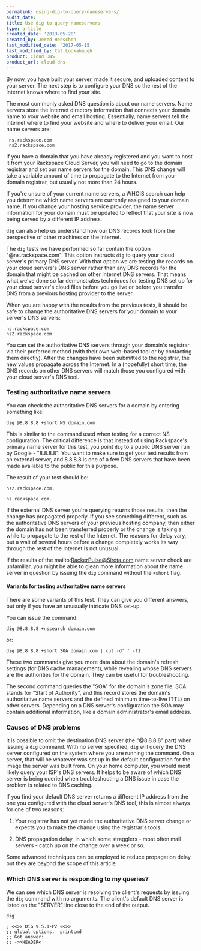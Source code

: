 ```yaml
---
permalink: using-dig-to-query-nameservers/
audit_date:
title: Use dig to query nameservers
type: article
created_date: '2013-05-28'
created_by: Jered Heeschen
last_modified_date: '2017-05-15'
last_modified_by: Cat Lookabaugh
product: Cloud DNS
product_url: cloud-dns
---
```


By now, you have built your server, made it secure, and uploaded content
to your server. The next step is to configure your DNS so the rest of the Internet knows where to find your site.

The most commonly asked DNS question is about our name servers. Name
servers store the internet directory information that connects your
domain name to your website and email hosting. Essentially, name servers
tell the internet where to find your website and where to deliver your
email. Our name servers are:

	 ns.rackspace.com
	 ns2.rackspace.com

If you have a domain that you have already registered and you want to
host it from your Rackspace Cloud Server, you will need to go to the
domain registrar and set our name servers for the domain. This DNS
change will take a variable amount of time to propagate to the Internet
from your domain registrar, but usually not more than 24 hours.

If you're unsure of your current name servers, a WHOIS search can help
you determine which name servers are currently assigned to your domain
name. If you change your hosting service provider, the name server
information for your domain must be updated to reflect that your site is
now being served by a different IP address.

`dig` can also help us understand how our DNS records look from the
perspective of other machines on the Internet.

The `dig` tests we have performed so far contain the option
"@ns.rackspace.com". This option instructs `dig` to query your cloud
server's primary DNS server. With that option we are testing the records
on your cloud servers's DNS server rather than any DNS records for the
domain that might be cached on other Internet DNS servers. That means
what we've done so far demonstrates techniques for testing DNS set up
for your cloud server's cloud files before you go live or before you
transfer DNS from a previous hosting provider to the server.

When you are happy with the results from the previous tests, it should
be safe to change the authoritative DNS servers for your domain to your
server's DNS servers:

    ns.rackspace.com
    ns2.rackspace.com

You can set the authoritative DNS servers through your domain's
registrar via their preferred method (with their own web-based tool or
by contacting them directly). After the changes have been submitted to
the registrar, the new values propagate across the Internet. In a
(hopefully) short time, the DNS records on other DNS servers will match
those you configured with your cloud server's DNS tool.

### Testing authoritative name servers

You can check the authoritative DNS servers for a domain by entering
something like:

    dig @8.8.8.8 +short NS domain.com

This is similar to the command used when testing for a correct NS configuration. The critical difference is that instead of using Rackspace's primary name server for this test, you point `dig` to a public DNS server run by Google - "8.8.8.8". You want to make sure to get your test results from an external server, and 8.8.8.8 is one of a few DNS servers that have been made available to the
public for this purpose.

The result of your test should be:

    ns2.rackspace.com.

    ns.rackspace.com.

If the external DNS server you're querying returns those results, then the change has propagated properly. If you see something different, such as the authoritative DNS servers of your previous
hosting company, then either the domain has not been transferred properly or the change is taking a while to propagate to the rest of the Internet. The reasons for delay vary, but a wait of several hours before a change completely works its way through the rest of the Internet is
not unusual.

If the results of the mailto:RackerPulse@Sirota.com name server check are
unfamiliar, you might be able to glean more information about the
name server in question by issuing the `dig` command without the `+short`
flag.

#### Variants for testing authoritative name servers

There are some variants of this test. They can give you different
answers, but only if you have an unusually intricate DNS set-up.

You can issue the command:

    dig @8.8.8.8 +nssearch domain.com

or:

    dig @8.8.8.8 +short SOA domain.com | cut -d' ' -f1

These two commands give you more data about the domain's refresh
settings (for DNS cache management), while revealing whose DNS servers
are the authorities for the domain. They can be useful for
troubleshooting.

The second command queries the "SOA" for the domain's zone file. SOA stands for "Start of Authority", and this record stores the domain's authoritative name servers and the defined minimum
time-to-live (TTL) on other servers. Depending on a DNS server's
configuration the SOA may contain additional information, like a domain
administrator's email address.

### Causes of DNS problems

It is possible to omit the destination DNS server (the "@8.8.8.8" part)
when issuing a `dig` command. With no server specified, `dig` will query the
DNS server configured on the system where you are running the command.
On a server, that will be whatever was set up in the default
configuration for the image the server was built from. On your home
computer, you would most likely query your ISP's DNS servers. It helps
to be aware of which DNS server is being queried when troubleshooting a
DNS issue in case the problem is related to DNS caching.

If you find your default DNS server returns a different IP address from
the one you configured with the cloud server's DNS tool, this is almost
always for one of two reasons:

1. Your registrar has not yet made the authoritative DNS server change or expects you to make the change using the registrar's tools.

2. DNS propagation delay, in which some stragglers - most often mail servers - catch up on the change over a week or so.

Some advanced techniques can be employed to reduce propagation delay but
they are beyond the scope of this article.

### Which DNS server is responding to my queries?

We can see which DNS server is resolving the client's requests by
issuing the `dig` command with no arguments. The client's default DNS
server is listed on the "SERVER" line close to the end of the output.

    dig

    ; <<>> DiG 9.5.1-P2 <<>>
    ;; global options:  printcmd
    ;; Got answer:
    ;; ->>HEADER<
